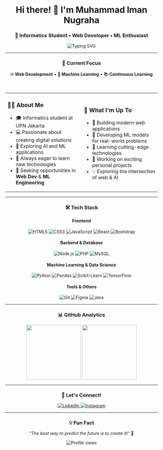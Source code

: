 <div align="center">

# Hi there! 👋 I'm Muhammad Iman Nugraha

### 🚀 Informatics Student • Web Developer • ML Enthusiast

<img src="https://readme-typing-svg.herokuapp.com?font=Fira+Code&pause=1000&color=2E9EF7&center=true&vCenter=true&width=435&lines=Building+the+future+with+code;Web+Development+%26+Machine+Learning;Always+learning+something+new!" alt="Typing SVG" />

</div>

---

<div align="center">

### 🎯 Current Focus

🌐 **Web Development** • 🤖 **Machine Learning** • 📚 **Continuous Learning**

</div>

<br>

<table align="center">
<tr>
<td width="50%">

### 🧑‍💻 About Me
- 🎓 Informatics student at UPN Jakarta
- 💻 Passionate about creating digital solutions
- 🔬 Exploring AI and ML applications
- 🌱 Always eager to learn new technologies
- 🎯 Seeking opportunities in **Web Dev** & **ML Engineering**

</td>
<td width="50%">

### 🎯 What I'm Up To
- 🔨 Building modern web applications
- 🤖 Developing ML models for real-world problems
- 📖 Learning cutting-edge technologies
- 🚀 Working on exciting personal projects
- 💡 Exploring the intersection of web & AI

</td>
</tr>
</table>

---

<div align="center">

### 🛠️ Tech Stack

#### Frontend
![HTML5](https://img.shields.io/badge/HTML5-E34F26?style=for-the-badge&logo=html5&logoColor=white)
![CSS3](https://img.shields.io/badge/CSS3-1572B6?style=for-the-badge&logo=css3&logoColor=white)
![JavaScript](https://img.shields.io/badge/JavaScript-F7DF1E?style=for-the-badge&logo=javascript&logoColor=black)
![React](https://img.shields.io/badge/React-20232A?style=for-the-badge&logo=react&logoColor=61DAFB)
![Bootstrap](https://img.shields.io/badge/Bootstrap-563D7C?style=for-the-badge&logo=bootstrap&logoColor=white)

#### Backend & Database
![Node.js](https://img.shields.io/badge/Node.js-43853D?style=for-the-badge&logo=node.js&logoColor=white)
![PHP](https://img.shields.io/badge/PHP-777BB4?style=for-the-badge&logo=php&logoColor=white)
![MySQL](https://img.shields.io/badge/MySQL-00000F?style=for-the-badge&logo=mysql&logoColor=white)

#### Machine Learning & Data Science
![Python](https://img.shields.io/badge/Python-3776AB?style=for-the-badge&logo=python&logoColor=white)
![Pandas](https://img.shields.io/badge/Pandas-150458?style=for-the-badge&logo=pandas&logoColor=white)
![Scikit-Learn](https://img.shields.io/badge/scikit--learn-F7931E?style=for-the-badge&logo=scikit-learn&logoColor=white)
![TensorFlow](https://img.shields.io/badge/TensorFlow-FF6F00?style=for-the-badge&logo=tensorflow&logoColor=white)

#### Tools & Others
![Git](https://img.shields.io/badge/Git-F05032?style=for-the-badge&logo=git&logoColor=white)
![Figma](https://img.shields.io/badge/Figma-F24E1E?style=for-the-badge&logo=figma&logoColor=white)
![Java](https://img.shields.io/badge/Java-ED8B00?style=for-the-badge&logo=java&logoColor=white)

</div>

---

<div align="center">

### 📊 GitHub Analytics

<img height="180em" src="https://github-readme-stats.vercel.app/api?username=jokskuyy&show_icons=true&theme=tokyonight&include_all_commits=true&count_private=true"/>
<img height="180em" src="https://github-readme-stats.vercel.app/api/top-langs/?username=jokskuyy&layout=compact&langs_count=8&theme=tokyonight"/>

</div>

---

<div align="center">

### 🤝 Let's Connect!

<a href="https://linkedin.com/in/muhammad iman nugraha" target="_blank">
  <img src="https://img.shields.io/badge/LinkedIn-0077B5?style=for-the-badge&logo=linkedin&logoColor=white" alt="LinkedIn"/>
</a>
<a href="https://instagram.com/muhammad_iman3040" target="_blank">
  <img src="https://img.shields.io/badge/Instagram-E4405F?style=for-the-badge&logo=instagram&logoColor=white" alt="Instagram"/>
</a>

</div>

---

<div align="center">

### 💡 Fun Fact
*"The best way to predict the future is to create it!"* 🚀

<img src="https://komarev.com/ghpvc/?username=jokskuyy&label=Profile%20views&color=0e75b6&style=flat" alt="Profile views" />

</div>
